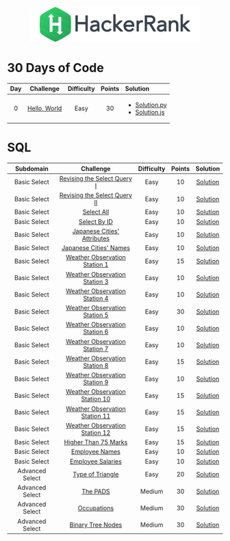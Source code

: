 <p align="center">
    <a href="https://www.hackerrank.com/DavidODW">
        <img height=85 src="hackerrank.svg">
    </a>
</p>

# 30 Days of Code

| Day |                              Challenge                               | Difficulty | Points | Solution                                                                                                                                                                             |
| :-: | :------------------------------------------------------------------: | :--------: | :----: | :----------------------------------------------------------------------------------------------------------------------------------------------------------------------------------- |
|  0  | [Hello, World](https://www.hackerrank.com/challenges/30-hello-world) |    Easy    |   30   | <ul ><li>[Solution.py](30%20Days%20Of%20Code/Day%2000%20-%20Hello,%20World/day-00.py)</li><li>[Solution.js](30%20Days%20Of%20Code/Day%2000%20-%20Hello,%20World/day-00.py)</li></ul> |

# SQL

|    Subdomain    |                                                Challenge                                                | Difficulty | Points |                             Solution                              |
| :-------------: | :-----------------------------------------------------------------------------------------------------: | :--------: | :----: | :---------------------------------------------------------------: |
|  Basic Select   |     [Revising the Select Query I](https://www.hackerrank.com/challenges/revising-the-select-query)      |    Easy    |   10   |   [Solution](SQL/Basic%20Select/revising-the-select-query.sql)    |
|  Basic Select   |    [Revising the Select Query II](https://www.hackerrank.com/challenges/revising-the-select-query-2)    |    Easy    |   10   |  [Solution](SQL/Basic%20Select/revising-the-select-query-2.sql)   |
|  Basic Select   |                   [Select All](https://www.hackerrank.com/challenges/select-all-sql)                    |    Easy    |   10   |           [Solution](SQL/Basic%20Select/select-all.sql)           |
|  Basic Select   |                   [Select By ID](https://www.hackerrank.com/challenges/select-by-id)                    |    Easy    |   10   |          [Solution](SQL/Basic%20Select/select-by-id.sql)          |
|  Basic Select   |     [Japanese Cities' Attributes](https://www.hackerrank.com/challenges/japanese-cities-attributes)     |    Easy    |   10   |   [Solution](SQL/Basic%20Select/japanese-cities-attributes.sql)   |
|  Basic Select   |          [Japanese Cities' Names](https://www.hackerrank.com/challenges/japanese-cities-name)           |    Easy    |   10   |      [Solution](SQL/Basic%20Select/japanese-cities-name.sql)      |
|  Basic Select   |  [Weather Observation Station 1](https://www.hackerrank.com/challenges/weather-observation-station-1/)  |    Easy    |   15   | [Solution](SQL/Basic%20Select/weather-observation-station-1.sql)  |
|  Basic Select   |  [Weather Observation Station 3](https://www.hackerrank.com/challenges/weather-observation-station-3/)  |    Easy    |   10   | [Solution](SQL/Basic%20Select/weather-observation-station-3.sql)  |
|  Basic Select   |  [Weather Observation Station 4](https://www.hackerrank.com/challenges/weather-observation-station-4/)  |    Easy    |   10   | [Solution](SQL/Basic%20Select/weather-observation-station-4.sql)  |
|  Basic Select   |  [Weather Observation Station 5](https://www.hackerrank.com/challenges/weather-observation-station-5/)  |    Easy    |   30   | [Solution](SQL/Basic%20Select/weather-observation-station-5.sql)  |
|  Basic Select   |  [Weather Observation Station 6](https://www.hackerrank.com/challenges/weather-observation-station-6/)  |    Easy    |   10   | [Solution](SQL/Basic%20Select/weather-observation-station-6.sql)  |
|  Basic Select   |  [Weather Observation Station 7](https://www.hackerrank.com/challenges/weather-observation-station-7/)  |    Easy    |   10   | [Solution](SQL/Basic%20Select/weather-observation-station-7.sql)  |
|  Basic Select   |  [Weather Observation Station 8](https://www.hackerrank.com/challenges/weather-observation-station-8/)  |    Easy    |   15   | [Solution](SQL/Basic%20Select/weather-observation-station-8.sql)  |
|  Basic Select   |  [Weather Observation Station 9](https://www.hackerrank.com/challenges/weather-observation-station-9/)  |    Easy    |   10   | [Solution](SQL/Basic%20Select/weather-observation-station-9.sql)  |
|  Basic Select   | [Weather Observation Station 10](https://www.hackerrank.com/challenges/weather-observation-station-10/) |    Easy    |   15   | [Solution](SQL/Basic%20Select/weather-observation-station-10.sql) |
|  Basic Select   | [Weather Observation Station 11](https://www.hackerrank.com/challenges/weather-observation-station-11/) |    Easy    |   15   | [Solution](SQL/Basic%20Select/weather-observation-station-11.sql) |
|  Basic Select   | [Weather Observation Station 12](https://www.hackerrank.com/challenges/weather-observation-station-12/) |    Easy    |   15   | [Solution](SQL/Basic%20Select/weather-observation-station-12.sql) |
|  Basic Select   |            [Higher Than 75 Marks](https://www.hackerrank.com/challenges/more-than-75-marks/)            |    Easy    |   15   |       [Solution](SQL/Basic%20Select/more-than-75-marks.sql)       |
|  Basic Select   |               [Employee Names](https://www.hackerrank.com/challenges/name-of-employees/)                |    Easy    |   10   |       [Solution](SQL/Basic%20Select/name-of-employees.sql)        |
|  Basic Select   |             [Employee Salaries](https://www.hackerrank.com/challenges/salary-of-employees/)             |    Easy    |   10   |      [Solution](SQL/Basic%20Select/salary-of-employees.sql)       |
| Advanced Select |            [Type of Triangle](https://www.hackerrank.com/challenges/what-type-of-triangle/)             |    Easy    |   20   |    [Solution](SQL/Advanced%20Select/what-type-of-triangle.sql)    |
| Advanced Select |                       [The PADS](https://www.hackerrank.com/challenges/the-pads/)                       |   Medium   |   30   |          [Solution](SQL/Advanced%20Select/the-pads.sql)           |
| Advanced Select |                    [Occupations](https://www.hackerrank.com/challenges/occupations/)                    |   Medium   |   30   |         [Solution](SQL/Advanced%20Select/occupations.sql)         |
| Advanced Select |            [Binary Tree Nodes](https://www.hackerrank.com/challenges/binary-search-tree-1/)             |   Medium   |   30   |    [Solution](SQL/Advanced%20Select/binary-search-tree-1.sql)     |

